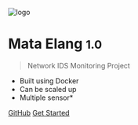 <!-- _coverpage.md -->

![logo](https://avatars1.githubusercontent.com/u/54225194?s=200&v=4)

# Mata Elang <small>1.0</small>

> Network IDS Monitoring Project

- Built using Docker
- Can be scaled up
- Multiple sensor*

[GitHub](https://github.com/mata-elang-pens)
[Get Started](#mata-elang-project)
